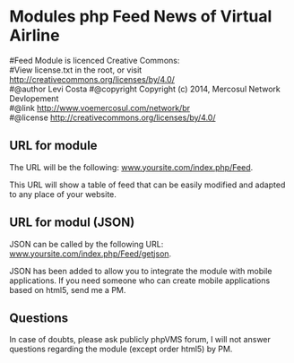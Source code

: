 Modules php Feed News of Virtual Airline
========================================


  #Feed Module is licenced Creative Commons:  												
  #View license.txt in the root, or visit http://creativecommons.org/licenses/by/4.0/	
  #@author Levi Costa
  #@copyright Copyright (c) 2014, Mercosul Network Devlopement							
  #@link http://www.voemercosul.com/network/br											
  #@license http://creativecommons.org/licenses/by/4.0/									




URL for module
--------------

The URL will be the following: www.yoursite.com/index.php/Feed.

This URL will show a table of feed that can be easily modified and adapted to any place of your website.

URL for modul (JSON)
--------------------

JSON can be called by the following URL: www.yoursite.com/index.php/Feed/getjson.

JSON has been added to allow you to integrate the module with mobile applications. If you need someone who can create mobile applications based on html5, send me a PM.

Questions
----------

In case of doubts, please ask publicly phpVMS forum, I will not answer questions regarding the module (except order html5) by PM.

